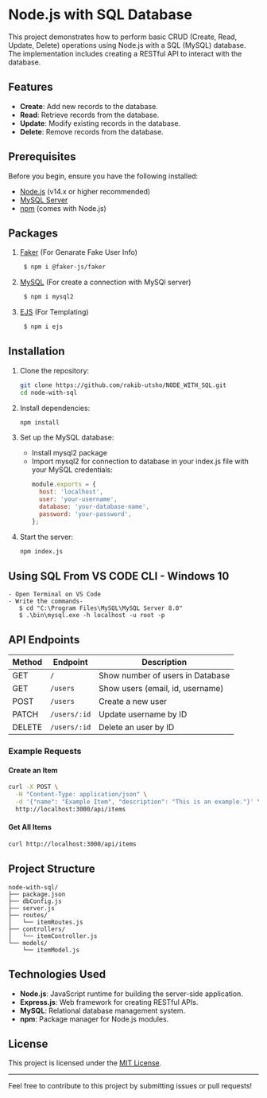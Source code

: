 
# Node.js with SQL Database

This project demonstrates how to perform basic CRUD (Create, Read, Update, Delete) operations using Node.js with a SQL (MySQL) database. The implementation includes creating a RESTful API to interact with the database.

## Features
- **Create**: Add new records to the database.
- **Read**: Retrieve records from the database.
- **Update**: Modify existing records in the database.
- **Delete**: Remove records from the database.

## Prerequisites
Before you begin, ensure you have the following installed:

- [Node.js](https://nodejs.org/) (v14.x or higher recommended)
- [MySQL Server](https://dev.mysql.com/downloads/)
- [npm](https://www.npmjs.com/) (comes with Node.js)

## Packages

1. [Faker](https://www.npmjs.com/package/@faker-js/faker) (For Genarate Fake User Info)
    ```bash
     $ npm i @faker-js/faker   
    ```
2. [MySQL](https://www.npmjs.com/package/mysql2) (For create a connection with MySQl server)
    ```bash
     $ npm i mysql2  
    ```
3. [EJS](https://www.npmjs.com/package/ejs) (For Templating)
    ```bash
     $ npm i ejs 
    ```

## Installation

1. Clone the repository:
   ```bash
   git clone https://github.com/rakib-utsho/NODE_WITH_SQL.git
   cd node-with-sql
   ```

2. Install dependencies:
   ```bash
   npm install
   ```

3. Set up the MySQL database:
   - Install mysql2 package
   - Import mysql2 for connection to database in your index.js file with your MySQL credentials:
     ```javascript
     module.exports = {
       host: 'localhost',
       user: 'your-username',
       database: 'your-database-name',
       password: 'your-password',
     };
     ```

4. Start the server:
   ```bash
   npm index.js
   ```
## Using SQL From VS CODE CLI - Windows 10
    - Open Terminal on VS Code
    - Write the commands-
       $ cd "C:\Program Files\MySQL\MySQL Server 8.0"
       $ .\bin\mysql.exe -h localhost -u root -p 


## API Endpoints

| Method | Endpoint           | Description                        |
|--------|--------------------|------------------------------------|
| GET    | `/`                | Show number of users in Database   |
| GET    | `/users`           | Show users (email, id, username)   |
| POST   | `/users`           | Create a new user                  |
| PATCH  | `/users/:id`       | Update username by ID              |
| DELETE | `/users/:id`       | Delete an user by ID               |

### Example Requests

#### Create an Item
```bash
curl -X POST \
  -H "Content-Type: application/json" \
  -d '{"name": "Example Item", "description": "This is an example."}' \
  http://localhost:3000/api/items
```

#### Get All Items
```bash
curl http://localhost:3000/api/items
```

## Project Structure
```
node-with-sql/
├── package.json
├── dbConfig.js
├── server.js
├── routes/
│   └── itemRoutes.js
├── controllers/
│   └── itemController.js
└── models/
    └── itemModel.js
```

## Technologies Used
- **Node.js**: JavaScript runtime for building the server-side application.
- **Express.js**: Web framework for creating RESTful APIs.
- **MySQL**: Relational database management system.
- **npm**: Package manager for Node.js modules.

## License
This project is licensed under the [MIT License](LICENSE).

---

Feel free to contribute to this project by submitting issues or pull requests!
